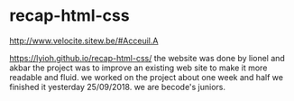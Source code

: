 # recap-html-css

http://www.velocite.sitew.be/#Acceuil.A

https://lyioh.github.io/recap-html-css/
the website was done by lionel and akbar
the project was to improve an existing web site to make it more readable and fluid.
we worked on the project about one week and half we finished it yesterday 25/09/2018.
we are becode's juniors.

